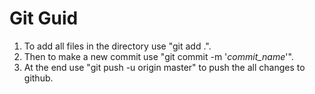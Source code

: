 # Git Guid

1. To add all files in the directory use "git add .".
2. Then to make a new commit use "git commit -m '*commit_name*'".
3. At the end use "git push -u origin master" to push the all changes to github.